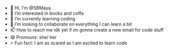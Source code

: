 - 👋 Hi, I’m @SBMaya
- 👀 I’m interested in books and coffe
- 🌱 I’m currently learning coding 
- 💞️ I’m looking to collaborate on everything I can learn a bit 
- 📫 How to reach me idk yet if im gonna create a new email for code stuff 
- 😄 Pronouns: she/ her 
- ⚡ Fun fact: I am as scared as I am excited to learn code 

<!---
SBMaya/SBMaya is a ✨ special ✨ repository because its `README.md` (this file) appears on your GitHub profile.
You can click the Preview link to take a look at your changes.
--->
